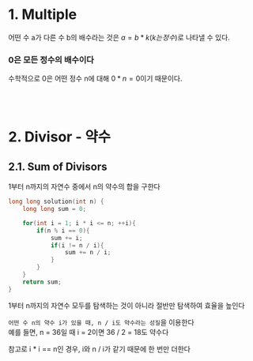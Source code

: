# 1. Multiple
어떤 수 a가 다른 수 b의 배수라는 것은 $a = b * k( k는 정수 )$로 나타낼 수 있다.<br>

### 0은 모든 정수의 배수이다
수학적으로 0은 어떤 정수 n에 대해 $0 * n = 0$이기 때문이다. <br>

<br><br>

# 2. Divisor - 약수

## 2.1. Sum of Divisors
1부터 n까지의 자연수 중에서 n의 약수의 합을 구한다   
```cpp
long long solution(int n) {
    long long sum = 0;

    for(int i = 1; i * i <= n; ++i){
        if(n % i == 0){
            sum += i;
            if(i != n / i){
                sum += n / i;
            }
        }
    }
    return sum;
}
```
1부터 n까지의 자연수 모두를 탐색하는 것이 아니라 절반만 탐색하여 효율을 높인다   

`어떤 수 n의 약수 i가 있을 때, n / i도 약수라는 성질`을 이용한다   
예를 들면, n = 36일 때 i = 2이면 36 / 2 = 18도 약수다   

참고로 i * i == n인 경우, i와 n / i가 같기 때문에 한 번만 더한다   